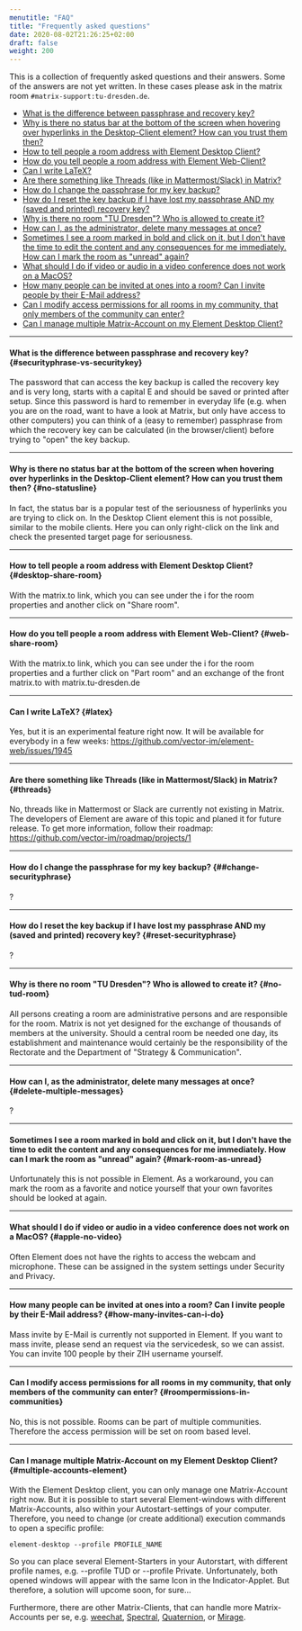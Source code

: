 ```yaml
---
menutitle: "FAQ"
title: "Frequently asked questions"
date: 2020-08-02T21:26:25+02:00
draft: false
weight: 200
---
```

This is a collection of frequently asked questions and their answers. Some of the answers are not yet written. In these cases please ask in the matrix room ```#matrix-support:tu-dresden.de```.

* [What is the difference between passphrase and recovery key?](#securityphrase-vs-securitykey)
* [Why is there no status bar at the bottom of the screen when hovering over hyperlinks in the Desktop-Client element? How can you trust them then?](#no-statusline)
* [How to tell people a room address with Element Desktop Client?](#desktop-share-room)
* [How do you tell people a room address with Element Web-Client?](#web-share-room)
* [Can I write LaTeX?](#latex)
* [Are there something like Threads (like in Mattermost/Slack) in Matrix?](#threads)
* [How do I change the passphrase for my key backup?](##change-securityphrase)
* [How do I reset the key backup if I have lost my passphrase AND my (saved and printed) recovery key?](#reset-securityphrase)
* [Why is there no room "TU Dresden"? Who is allowed to create it?](#no-tud-room)
* [How can I, as the administrator, delete many messages at once?](#delete-multiple-messages)
* [Sometimes I see a room marked in bold and click on it, but I don't have the time to edit the content and any consequences for me immediately. How can I mark the room as "unread" again?](#mark-room-as-unread)
* [What should I do if video or audio in a video conference does not work on a MacOS?](#apple-no-video)
* [How many people can be invited at ones into a room? Can I invite people by their E-Mail address?](#how-many-invites-can-i-do)
* [Can I modify access permissions for all rooms in my community, that only members of the community can enter?](#roompermissions-in-communities)
* [Can I manage multiple Matrix-Account on my Element Desktop Client?](#multiple-accounts-element)
***
#### What is the difference between passphrase and recovery key? {#securityphrase-vs-securitykey}
The password that can access the key backup is called the recovery key and is very long, starts with a capital E and should be saved or printed after setup. Since this password is hard to remember in everyday life (e.g. when you are on the road, want to have a look at Matrix, but only have access to other computers) you can think of a (easy to remember) passphrase from which the recovery key can be calculated (in the browser/client) before trying to "open" the key backup.

***
#### Why is there no status bar at the bottom of the screen when hovering over hyperlinks in the Desktop-Client element? How can you trust them then? {#no-statusline}
In fact, the status bar is a popular test of the seriousness of hyperlinks you are trying to click on. In the Desktop Client element this is not possible, similar to the mobile clients. Here you can only right-click on the link and check the presented target page for seriousness.

***
#### How to tell people a room address with Element Desktop Client? {#desktop-share-room}
With the matrix.to link, which you can see under the i for the room properties and another click on "Share room".

***
#### How do you tell people a room address with Element Web-Client? {#web-share-room}
With the matrix.to link, which you can see under the i for the room properties and a further click on "Part room" and an exchange of the front matrix.to with matrix.tu-dresden.de

***
#### Can I write LaTeX? {#latex}
Yes, but it is an experimental feature right now. It will be available for everybody in a few weeks: https://github.com/vector-im/element-web/issues/1945

***
#### Are there something like Threads (like in Mattermost/Slack) in Matrix? {#threads}
No, threads like in Mattermost or Slack are currently not existing in Matrix. The developers of Element are aware of this topic and planed it for future release. To get more information, follow their roadmap: https://github.com/vector-im/roadmap/projects/1

***
#### How do I change the passphrase for my key backup? {##change-securityphrase}
?
***
#### How do I reset the key backup if I have lost my passphrase AND my (saved and printed) recovery key? {#reset-securityphrase}
?
***
#### Why is there no room "TU Dresden"? Who is allowed to create it? {#no-tud-room}
All persons creating a room are administrative persons and are responsible for the room. Matrix is not yet designed for the exchange of thousands of members at the university. Should a central room be needed one day, its establishment and maintenance would certainly be the responsibility of the Rectorate and the Department of "Strategy & Communication".

***
#### How can I, as the administrator, delete many messages at once? {#delete-multiple-messages}
?
***
#### Sometimes I see a room marked in bold and click on it, but I don't have the time to edit the content and any consequences for me immediately. How can I mark the room as "unread" again? {#mark-room-as-unread}
Unfortunately this is not possible in Element. As a workaround, you can mark the room as a favorite and notice yourself that your own favorites should be looked at again.

***
#### What should I do if video or audio in a video conference does not work on a MacOS? {#apple-no-video}
Often Element does not have the rights to access the webcam and microphone. These can be assigned in the system settings under Security and Privacy.

***
#### How many people can be invited at ones into a room? Can I invite people by their E-Mail address? {#how-many-invites-can-i-do}
Mass invite by E-Mail is currently not supported in Element. If you want to mass invite, please send an request via the servicedesk, so we can assist. You can invite 100 people by their ZIH username yourself.  

***
#### Can I modify access permissions for all rooms in my community, that only members of the community can enter? {#roompermissions-in-communities}
No, this is not possible. Rooms can be part of multiple communities. Therefore the access permission will be set on room based level.


***
#### Can I manage multiple Matrix-Account on my Element Desktop Client? {#multiple-accounts-element}
With the Element Desktop client, you can only manage one Matrix-Account right now. But it is possible to start several Element-windows with different Matrix-Accounts, also within your Autostart-settings of your computer. Therefore, you need to change (or create additional) execution commands to open a specific profile:

``` 
element-desktop --profile PROFILE_NAME
``` 
So you can place several Element-Starters in your Autorstart, with different profile names, e.g. --profile TUD or --profile Private. Unfortunately, both opened windows will appear with the same Icon in the Indicator-Applet. But therefore, a solution will upcome soon, for sure...

Furthermore, there are other Matrix-Clients, that can handle more Matrix-Accounts per se, e.g. [weechat](https://matrix.org/docs/projects/client/weechat-matrix), [Spectral](https://matrix.org/docs/projects/client/spectral), [Quaternion](https://matrix.org/docs/projects/client/quaternion), or [Mirage](https://matrix.org/docs/projects/client/mirage).
